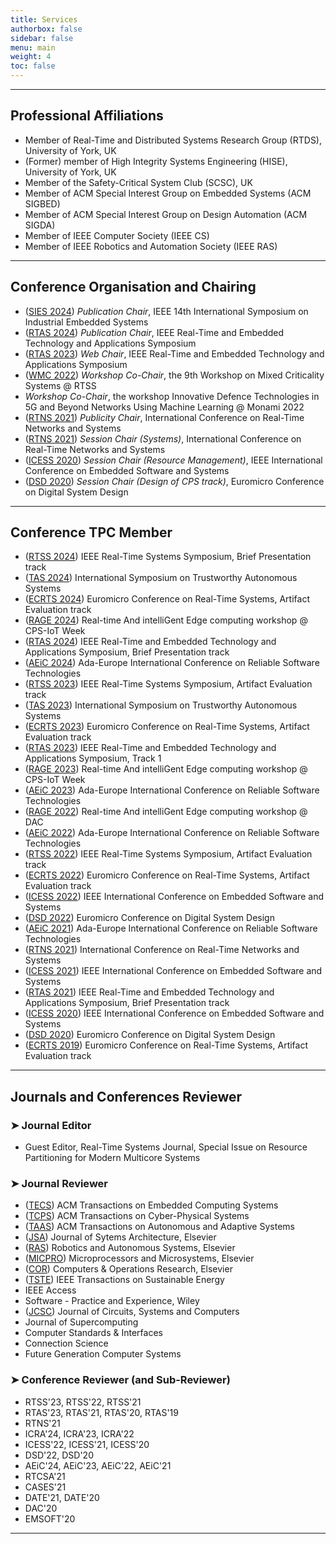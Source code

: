 ```yaml
---
title: Services
authorbox: false
sidebar: false
menu: main
weight: 4
toc: false
---
```


---

## Professional Affiliations

- Member of Real-Time and Distributed Systems Research Group (RTDS), University of York, UK
- (Former) member of High Integrity Systems Engineering (HISE), University of York, UK
- Member of the Safety-Critical System Club (SCSC), UK
- Member of ACM Special Interest Group on Embedded Systems (ACM SIGBED)
- Member of ACM Special Interest Group on Design Automation (ACM SIGDA)
- Member of IEEE Computer Society (IEEE CS)
- Member of IEEE Robotics and Automation Society (IEEE RAS)


---

## Conference Organisation and Chairing

- (<u>SIES 2024</u>) *Publication Chair*, IEEE 14th International Symposium on Industrial Embedded Systems
- (<u>RTAS 2024</u>) *Publication Chair*, IEEE Real-Time and Embedded Technology and Applications Symposium
- (<u>RTAS 2023</u>) *Web Chair*, IEEE Real-Time and Embedded Technology and Applications Symposium
- (<u>WMC 2022</u>) *Workshop Co-Chair*, the 9th Workshop on Mixed Criticality Systems @ RTSS
- *Workshop Co-Chair*, the workshop Innovative Defence Technologies in 5G and Beyond Networks Using Machine Learning @ Monami 2022
- (<u>RTNS 2021</u>) *Publicity Chair*, International Conference on Real-Time Networks and Systems
- (<u>RTNS 2021</u>) *Session Chair (Systems)*, International Conference on Real-Time Networks and Systems
- (<u>ICESS 2020</u>) *Session Chair (Resource Management)*, IEEE International Conference on Embedded Software and Systems
- (<u>DSD 2020</u>) *Session Chair (Design of CPS track)*, Euromicro Conference on Digital System Design


---

## Conference TPC Member

- (<u>RTSS 2024</u>) IEEE Real-Time Systems Symposium, Brief Presentation track
- (<u>TAS 2024</u>) International Symposium on Trustworthy Autonomous Systems
- (<u>ECRTS 2024</u>) Euromicro Conference on Real-Time Systems, Artifact Evaluation track
- (<u>RAGE 2024</u>) Real-time And intelliGent Edge computing workshop @ CPS-IoT Week
- (<u>RTAS 2024</u>) IEEE Real-Time and Embedded Technology and Applications Symposium, Brief Presentation track
- (<u>AEiC 2024</u>) Ada-Europe International Conference on Reliable Software Technologies
- (<u>RTSS 2023</u>) IEEE Real-Time Systems Symposium, Artifact Evaluation track
- (<u>TAS 2023</u>) International Symposium on Trustworthy Autonomous Systems
- (<u>ECRTS 2023</u>) Euromicro Conference on Real-Time Systems, Artifact Evaluation track
- (<u>RTAS 2023</u>) IEEE Real-Time and Embedded Technology and Applications Symposium, Track 1
- (<u>RAGE 2023</u>) Real-time And intelliGent Edge computing workshop @ CPS-IoT Week
- (<u>AEiC 2023</u>) Ada-Europe International Conference on Reliable Software Technologies  
- (<u>RAGE 2022</u>) Real-time And intelliGent Edge computing workshop @ DAC
- (<u>AEiC 2022</u>) Ada-Europe International Conference on Reliable Software Technologies  
- (<u>RTSS 2022</u>) IEEE Real-Time Systems Symposium, Artifact Evaluation track
- (<u>ECRTS 2022</u>) Euromicro Conference on Real-Time Systems, Artifact Evaluation track
- (<u>ICESS 2022</u>) IEEE International Conference on Embedded Software and Systems
- (<u>DSD 2022</u>) Euromicro Conference on Digital System Design
- (<u>AEiC 2021</u>) Ada-Europe International Conference on Reliable Software Technologies
- (<u>RTNS 2021</u>) International Conference on Real-Time Networks and Systems
- (<u>ICESS 2021</u>) IEEE International Conference on Embedded Software and Systems
- (<u>RTAS 2021</u>) IEEE Real-Time and Embedded Technology and Applications Symposium, Brief Presentation track
- (<u>ICESS 2020</u>) IEEE International Conference on Embedded Software and Systems
- (<u>DSD 2020</u>) Euromicro Conference on Digital System Design
- (<u>ECRTS 2019</u>) Euromicro Conference on Real-Time Systems, Artifact Evaluation track


---

## Journals and Conferences Reviewer
### ➤ Journal Editor

- Guest Editor, Real-Time Systems Journal, Special Issue on Resource Partitioning for Modern Multicore Systems

### ➤ Journal Reviewer

- (<u>TECS</u>) ACM Transactions on Embedded Computing Systems
- (<u>TCPS</u>) ACM Transactions on Cyber-Physical Systems
- (<u>TAAS</u>) ACM Transactions on Autonomous and Adaptive Systems
- (<u>JSA</u>) Journal of Sytems Architecture, Elsevier
- (<u>RAS</u>) Robotics and Autonomous Systems, Elsevier
- (<u>MICPRO</u>) Microprocessors and Microsystems, Elsevier
- (<u>COR</u>) Computers & Operations Research, Elsevier
- (<u>TSTE</u>) IEEE Transactions on Sustainable Energy
- IEEE Access
- Software - Practice and Experience, Wiley
- (<u>JCSC</u>) Journal of Circuits, Systems and Computers
- Journal of Supercomputing
- Computer Standards & Interfaces
- Connection Science
- Future Generation Computer Systems

### ➤ Conference Reviewer (and Sub-Reviewer)

- RTSS'23, RTSS'22, RTSS'21
- RTAS'23, RTAS'21, RTAS'20, RTAS'19
- RTNS'21
- ICRA'24, ICRA'23, ICRA'22
- ICESS'22, ICESS'21, ICESS'20
- DSD'22, DSD'20
- AEiC'24, AEiC'23, AEiC'22, AEiC'21
- RTCSA'21
- CASES'21
- DATE'21, DATE'20
- DAC'20
- EMSOFT'20

---

